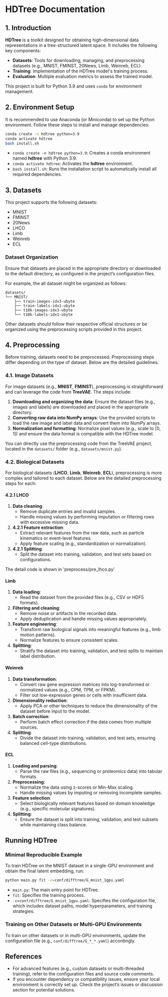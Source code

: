 
# HDTree Documentation

## 1. Introduction

**HDTree** is a toolkit designed for obtaining high-dimensional data representations in a tree-structured latent space. It includes the following key components:

- **Datasets**: Tools for downloading, managing, and preprocessing datasets (e.g., MNIST, FMINST, 20News, Limb, Weinreb, ECL).
- **Training**: Implementation of the HDTree model's training process.
- **Evaluation**: Multiple evaluation metrics to assess the trained model.

This project is built for Python 3.9 and uses `conda` for environment management.


## 2. Environment Setup

It is recommended to use Anaconda (or Miniconda) to set up the Python environment. Follow these steps to install and manage dependencies:

```bash
conda create -n hdtree python=3.9
conda activate hdtree
bash install.sh
```

- `conda create -n hdtree python=3.9`: Creates a conda environment named **hdtree** with Python 3.9.
- `conda activate hdtree`: Activates the **hdtree** environment.
- `bash install.sh`: Runs the installation script to automatically install all required dependencies.


## 3. Datasets

This project supports the following datasets:

<!-- 这里帮我把每个数据集的下载地址贴上 -->
- MNIST
- FMINST
- 20News
- LHCO
- Limb
- Weinreb
- ECL

### Dataset Organization

Ensure that datasets are placed in the appropriate directory or downloaded to the default directory, as configured in the project’s configuration files.

For example, the all dataset might be organized as follows:

<!-- 这里帮我把每个数据集的下载地址所下载的位置贴上 -->

```
datasets/
└── MNIST/
    ├── train-images-idx3-ubyte
    ├── train-labels-idx1-ubyte
    ├── t10k-images-idx3-ubyte
    └── t10k-labels-idx1-ubyte
```

Other datasets should follow their respective official structures or be organized using the preprocessing scripts provided in this project.



## 4. Preprocessing

Before training, datasets need to be preprocessed. Preprocessing steps differ depending on the type of dataset. Below are the detailed guidelines:


### 4.1. Image Datasets

For image datasets (e.g., **MNIST**, **FMINST**), preprocessing is straightforward and can leverage the code from **TreeVAE**. The steps include:

1. **Downloading and organizing the data**: Ensure the dataset files (e.g., images and labels) are downloaded and placed in the appropriate directory.
2. **Converting raw data into NumPy arrays**: Use the provided scripts to load the raw image and label data and convert them into NumPy arrays.
3. **Normalization and formatting**: Normalize pixel values (e.g., scale to [0, 1]) and ensure the data format is compatible with the HDTree model.

You can directly use the preprocessing code from the TreeVAE project, located in the `datasets/` folder (e.g., `datasets/mnist.py`).


### 4.2. Biological Datasets

For biological datasets (**LHCO**, **Limb**, **Weinreb**, **ECL**), preprocessing is more complex and tailored to each dataset. Below are the detailed preprocessing steps for each:

#### **4.2.1 LHCO**
1. **Data cleaning**:
   - Remove duplicate entries and invalid samples.
   - Handle missing values by performing imputation or filtering rows with excessive missing data.
2. **4.2.1 Feature extraction**:
   - Extract relevant features from the raw data, such as particle kinematics or event-level features.
   - Apply feature scaling (e.g., standardization or normalization).
3. **4.2.1 Splitting**:
   - Split the dataset into training, validation, and test sets based on configurations.

The detail code is shown in 'preprocess/pre_lhco.py'

#### **Limb**
1. **Data loading**:
   - Read the dataset from the provided files (e.g., CSV or HDF5 formats).
2. **Filtering and cleaning**:
   - Remove noise or artifacts in the recorded data.
   - Apply deduplication and handle missing values appropriately.
3. **Feature engineering**:
   - Transform raw biological signals into meaningful features (e.g., limb motion patterns).
   - Normalize features to ensure consistent scales.
4. **Splitting**:
   - Stratify the dataset into training, validation, and test splits to maintain label distribution.

#### **Weinreb**
1. **Data transformation**:
   - Convert raw gene expression matrices into log-transformed or normalized values (e.g., CPM, TPM, or FPKM).
   - Filter out low-expression genes or cells with insufficient data.
2. **Dimensionality reduction**:
   - Apply PCA or other techniques to reduce the dimensionality of the dataset before input to the model.
3. **Batch correction**:
   - Perform batch effect correction if the data comes from multiple sources.
4. **Splitting**:
   - Divide the dataset into training, validation, and test sets, ensuring balanced cell-type distributions.

#### **ECL**
1. **Loading and parsing**:
   - Parse the raw files (e.g., sequencing or proteomics data) into tabular formats.
2. **Preprocessing**:
   - Normalize the data using z-scores or Min-Max scaling.
   - Handle missing values by imputing or removing incomplete samples.
3. **Feature selection**:
   - Select biologically relevant features based on domain knowledge (e.g., specific molecular signatures).
4. **Splitting**:
   - Ensure the dataset is split into training, validation, and test subsets while maintaining class balance.



## Running HDTree

### Minimal Reproducible Example

To train HDTree on the MNIST dataset in a single-GPU environment and obtain the final latent embedding, run:

```bash
python main.py fit -c=conf/difftree/G_mnist_1gpu.yaml
```

- `main.py`: The main entry point for HDTree.
- `fit`: Specifies the training process.
- `-c=conf/difftree/G_mnist_1gpu.yaml`: Specifies the configuration file, which includes dataset paths, model hyperparameters, and training strategies.

### Training on Other Datasets or Multi-GPU Environments

To train on other datasets or in multi-GPU environments, update the configuration file (e.g., `conf/difftree/G_*_*.yaml`) accordingly.


## References

- For advanced features (e.g., custom datasets or multi-threaded training), refer to the configuration files and source code comments.
- If you encounter dependency or compatibility issues, ensure your local environment is correctly set up. Check the project’s issues or discussion section for potential solutions.
